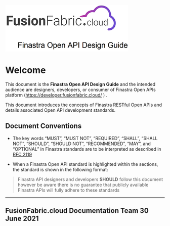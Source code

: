 
![Finastra Open API Design Guide](images/design-guide-logo.png)

# Welcome

This document is the **Finastra Open API Design Guide** and the intended
audience are designers, developers, or consumer of Finastra Open APIs platform (https://developer.fusionfabric.cloud/ )  .

This document introduces the concepts of Finastra RESTful Open APIs and
details associated Open API development standards.

## Document Conventions

-   The key words “MUST”, “MUST NOT”, “REQUIRED”, “SHALL”, “SHALL NOT”,
    “SHOULD”, “SHOULD NOT”, “RECOMMENDED”, “MAY”, and “OPTIONAL” in
    Finastra standards are to be interpreted as described in [RFC
    2119](https://www.ietf.org/rfc/rfc2119.txt)

-   When a Finastra Open API standard is highlighted within the
    sections, the standard is shown in the following format:

> Finastra API designers and developers **SHOULD** follow this document however be aware there is no guarantee that publicly available Finastra APIs will fully adhere to these standards


----
**Fusion**Fabric.cloud Documentation Team
30 June 2021
----
